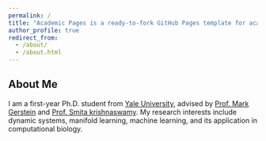 ```yaml
---
permalink: /
title: "Academic Pages is a ready-to-fork GitHub Pages template for academic personal websites"
author_profile: true
redirect_from: 
  - /about/
  - /about.html
---
```


About Me
------
I am a first-year Ph.D. student from [Yale University](https://cpsc.yale.edu/), advised by [Prof. Mark Gerstein](https://www.gersteinlab.org/) and [Prof. Smita krishnaswamy](https://krishnaswamylab.org/). My research interests include dynamic systems, manifold learning, machine learning, and its application in computational biology.  
